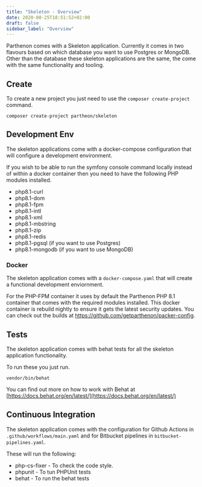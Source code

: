 ```yaml
---
title: "Skeleton - Overview"
date: 2020-08-25T18:51:52+02:00
draft: false
sidebar_label: "Overview"
---
```

Parthenon comes with a Skeleton application. Currently it comes in two flavours based on which database you want to use Postgres or MongoDB. Other than the database these skeleton applications are the same, the come with the same functionality and tooling.

## Create  

To create a new project you just need to use the `composer create-project` command.

```
composer create-project partheon/skeleton
```

## Development Env

The skeleton applications come with a docker-compose configuration that will configure a development environment.

If you wish to be able to run the symfony console command locally instead of within a docker container then you need to have the following PHP modules installed.

* php8.1-curl
* php8.1-dom
* php8.1-fpm
* php8.1-intl
* php8.1-xml
* php8.1-mbstring
* php8.1-zip
* php8.1-redis
* php8.1-pgsql (if you want to use Postgres)
* php8.1-mongodb (if you want to use MongoDB)

### Docker

The skeleton application comes with a `docker-compose.yaml` that will create a functional development enviornment.

For the PHP-FPM container it uses by default the Parthenon PHP 8.1 container that comes with the required modules installed. This docker container is rebuild nightly to ensure it gets the latest security updates. You can check out the builds at https://github.com/getparthenon/packer-config.

## Tests

The skeleton application comes with behat tests for all the skeleton application functionality.

To run these you just run.

```
vendor/bin/behat
```

You can find out more on how to work with Behat at [https://docs.behat.org/en/latest/](https://docs.behat.org/en/latest/)

## Continuous Integration

The skeleton application comes with the configuration for Github Actions in `.github/workflows/main.yaml` and for Bitbucket pipelines in `bitbucket-pipelines.yaml`.

These will run the following:

* php-cs-fixer - To check the code style.
* phpunit - To tun PHPUnit tests
* behat - To run the behat tests
